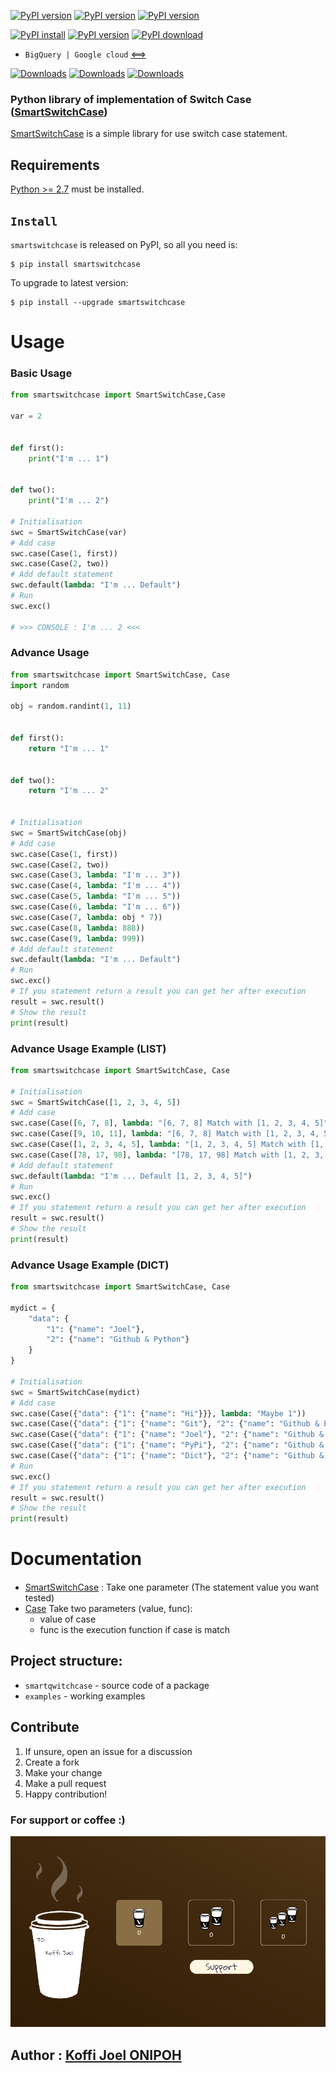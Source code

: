 [![PyPI version](https://badge.fury.io/py/smartswitchcase.svg)](https://pypi.org/project/smartswitchcase/)
[![PyPI version](https://img.shields.io/pypi/pyversions/smartswitchcase.svg)](https://pypi.org/project/smartswitchcase/)
[![PyPI version](https://img.shields.io/pypi/dm/smartswitchcase.svg)](https://pypi.org/project/smartswitchcase/)


[![PyPI install](https://img.shields.io/badge/Link-Install-blue.svg)](https://pypi.org/project/smartswitchcase/)
[![PyPI version](https://img.shields.io/badge/Link-GitHub-blue.svg)](https://github.com/koffiisen/smartswitchcase)
[![PyPI download](https://img.shields.io/badge/Link-Download-blue.svg)](https://pypi.org/pypi/smartswitchcase#files)

* ``BigQuery | Google cloud`` [<==>](https://cloud.google.com/bigquery/) 

[![Downloads](https://pepy.tech/badge/smartswitchcase)](https://pepy.tech/project/smartswitchcase)
[![Downloads](https://pepy.tech/badge/smartswitchcase/month)](https://pepy.tech/project/smartswitchcase/month)
[![Downloads](https://pepy.tech/badge/smartswitchcase/week)](https://pepy.tech/project/smartswitchcase/week)

### Python library of implementation of Switch Case ([SmartSwitchCase](https://github.com/koffiisen/SmartSwitchCase))

[SmartSwitchCase](https://github.com/koffiisen/SmartSwitchCase) is a simple library for use switch case statement.


## Requirements

[Python >= 2.7](https://www.python.org/downloads/) must be installed.


``Install``
------------------------------------------------------------------------------

``smartswitchcase`` is released on PyPI, so all you need is:

    $ pip install smartswitchcase

To upgrade to latest version:

    $ pip install --upgrade smartswitchcase


# Usage

### Basic Usage
```python
from smartswitchcase import SmartSwitchCase,Case

var = 2


def first():
    print("I'm ... 1")


def two():
    print("I'm ... 2")

# Initialisation
swc = SmartSwitchCase(var)
# Add case
swc.case(Case(1, first))
swc.case(Case(2, two))
# Add default statement
swc.default(lambda: "I'm ... Default")
# Run
swc.exc()

# >>> CONSOLE : I'm ... 2 <<<

```

### Advance Usage
```python
from smartswitchcase import SmartSwitchCase, Case
import random

obj = random.randint(1, 11)


def first():
    return "I'm ... 1"


def two():
    return "I'm ... 2"


# Initialisation
swc = SmartSwitchCase(obj)
# Add case
swc.case(Case(1, first))
swc.case(Case(2, two))
swc.case(Case(3, lambda: "I'm ... 3"))
swc.case(Case(4, lambda: "I'm ... 4"))
swc.case(Case(5, lambda: "I'm ... 5"))
swc.case(Case(6, lambda: "I'm ... 6"))
swc.case(Case(7, lambda: obj * 7))
swc.case(Case(8, lambda: 888))
swc.case(Case(9, lambda: 999))
# Add default statement
swc.default(lambda: "I'm ... Default")
# Run
swc.exc()
# If you statement return a result you can get her after execution
result = swc.result()
# Show the result
print(result)
```

### Advance Usage Example (LIST)
```python
from smartswitchcase import SmartSwitchCase, Case

# Initialisation
swc = SmartSwitchCase([1, 2, 3, 4, 5])
# Add case
swc.case(Case([6, 7, 8], lambda: "[6, 7, 8] Match with [1, 2, 3, 4, 5]"))
swc.case(Case([9, 10, 11], lambda: "[6, 7, 8] Match with [1, 2, 3, 4, 5]"))
swc.case(Case([1, 2, 3, 4, 5], lambda: "[1, 2, 3, 4, 5] Match with [1, 2, 3, 4, 5]"))
swc.case(Case([78, 17, 98], lambda: "[78, 17, 98] Match with [1, 2, 3, 4, 5]"))
# Add default statement
swc.default(lambda: "I'm ... Default [1, 2, 3, 4, 5]")
# Run
swc.exc()
# If you statement return a result you can get her after execution
result = swc.result()
# Show the result
print(result)
```

### Advance Usage Example (DICT)
```python
from smartswitchcase import SmartSwitchCase, Case

mydict = {
    "data": {
        "1": {"name": "Joel"},
        "2": {"name": "Github & Python"}
    }
}

# Initialisation
swc = SmartSwitchCase(mydict)
# Add case
swc.case(Case({"data": {"1": {"name": "Hi"}}}, lambda: "Maybe 1"))
swc.case(Case({"data": {"1": {"name": "Git"}, "2": {"name": "Github & Python"}, }}, lambda: "Maybe 2"))
swc.case(Case({"data": {"1": {"name": "Joel"}, "2": {"name": "Github & Python"}, }}, lambda: "Maybe 3"))
swc.case(Case({"data": {"1": {"name": "PyPi"}, "2": {"name": "Github & Python"}, }}, lambda: "Maybe 4"))
swc.case(Case({"data": {"1": {"name": "Dict"}, "2": {"name": "Github & Python"}, }}, lambda: "Maybe 5"))
# Run
swc.exc()
# If you statement return a result you can get her after execution
result = swc.result()
# Show the result
print(result)

```

Documentation
===============================================================================

#### 
* [SmartSwitchCase](smartswitchcase/smartswitchcase.py) : Take one parameter (The statement value you want tested)
* [Case](smartswitchcase/smartswitchcase.py) Take two parameters (value, func):
    - value of case
    - func is the execution function if case is match

## Project structure:

* `smartqwitchcase` - source code of a package
* `examples` - working examples

## Contribute

1. If unsure, open an issue for a discussion
1. Create a fork
1. Make your change
1. Make a pull request
1. Happy contribution!


### For support or coffee :)

[![screenshot](https://github.com/koffiisen/SmartJson/blob/master/bymecoffee.PNG?raw=true) ](https://www.paypal.me/smartjson)

## Author : [Koffi Joel ONIPOH](https://github.com/koffiisen)

